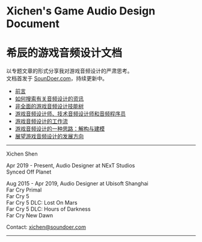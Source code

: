 # Xichen's Game Audio Design Document
# 希辰的游戏音频设计文档

以专题文章的形式分享我对游戏音频设计的严肃思考。\
文档首发于 [SounDoer.com](https://soundoer.com/game-audio-design-document/)，持续更新中。

* [前言](Preface.md)
* [如何搜索有关音频设计的资讯](How-to-Search-Audio-Design-Information.md)
* [非全面的游戏音频设计技能树](Incomprehensive-Game-Audio-Design-Skillset.md)
* [游戏音频设计师、技术音频设计师和音频程序员](Game-Audio-Designer-Technical-Audio-Designer-and-Audio-Programmer.md)
* [游戏音频设计的工作流](The-Workflow-of-Game-Audio-Design.md)
* [游戏音频设计的一种思路：解构与建模](A-Thought-of-Designing-Sound-in-Game-Deconstruction-and-Modeling.md)
* [展望游戏音频设计的发展方向](What-will-The-Next-Gen-of-Game-Audio-Design-be-like.md)

---

Xichen Shen

Apr 2019 - Present, Audio Designer at NExT Studios\
Synced Off Planet

Aug 2015 - Apr 2019, Audio Designer at Ubisoft Shanghai\
Far Cry Primal\
Far Cry 5\
Far Cry 5 DLC: Lost On Mars\
Far Cry 5 DLC: Hours of Darkness\
Far Cry New Dawn

Contact: xichen@soundoer.com

---